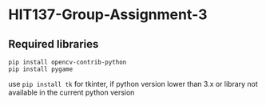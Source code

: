 # HIT137-Group-Assignment-3

## Required libraries
```
pip install opencv-contrib-python
pip install pygame
```

use `pip install tk` for tkinter, if python version lower than 3.x or library not available in the current python version

